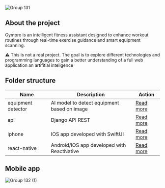 ![Group 131](https://github.com/user-attachments/assets/073ff3e1-2301-41a2-a3c6-56665566e816)

## About the project
Gympro is an intelligent fitness assistant designed to enhance workout routines through real-time exercise guidance and smart equipment scanning.

⚠️ This is not a real project. The goal is to explore different technologies and programming languages to gain a better understanding of a full web application an artifitial inteligence

## Folder structure

| Name  | Description | Action |
| ------------------- | -------------------------------------------- | -----
| equipment detector  | AI model to detect equipment based on image  | [Read more](https://github.com/TaylonSopeletto/gympro/tree/main/equipment-detector)
| api  | Django API REST  | [Read more](https://github.com/TaylonSopeletto/gympro/tree/main/api)
| iphone  | IOS app developed with SwiftUI  | [Read more](https://github.com/TaylonSopeletto/gympro/tree/main/iphone)
| react-native  | Android/IOS app developed with ReactNative | [Read more](https://github.com/TaylonSopeletto/gympro/tree/main/react-native)

## Mobile app

![Group 132 (1)](https://github.com/user-attachments/assets/561004af-f250-4b68-b2cc-c19ff7aaa70a)
